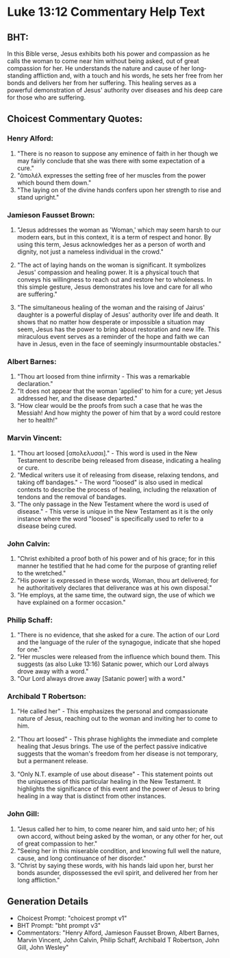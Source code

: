 # Luke 13:12 Commentary Help Text

## BHT:
In this Bible verse, Jesus exhibits both his power and compassion as he calls the woman to come near him without being asked, out of great compassion for her. He understands the nature and cause of her long-standing affliction and, with a touch and his words, he sets her free from her bonds and delivers her from her suffering. This healing serves as a powerful demonstration of Jesus' authority over diseases and his deep care for those who are suffering.

## Choicest Commentary Quotes:
### Henry Alford:
1. "There is no reason to suppose any eminence of faith in her though we may fairly conclude that she was there with some expectation of a cure."
2. "ἀπολέλ expresses the setting free of her muscles from the power which bound them down."
3. "The laying on of the divine hands confers upon her strength to rise and stand upright."

### Jamieson Fausset Brown:
1. "Jesus addresses the woman as 'Woman,' which may seem harsh to our modern ears, but in this context, it is a term of respect and honor. By using this term, Jesus acknowledges her as a person of worth and dignity, not just a nameless individual in the crowd."

2. "The act of laying hands on the woman is significant. It symbolizes Jesus' compassion and healing power. It is a physical touch that conveys his willingness to reach out and restore her to wholeness. In this simple gesture, Jesus demonstrates his love and care for all who are suffering."

3. "The simultaneous healing of the woman and the raising of Jairus' daughter is a powerful display of Jesus' authority over life and death. It shows that no matter how desperate or impossible a situation may seem, Jesus has the power to bring about restoration and new life. This miraculous event serves as a reminder of the hope and faith we can have in Jesus, even in the face of seemingly insurmountable obstacles."

### Albert Barnes:
1. "Thou art loosed from thine infirmity - This was a remarkable declaration."
2. "It does not appear that the woman 'applied' to him for a cure; yet Jesus addressed her, and the disease departed."
3. "How clear would be the proofs from such a case that he was the Messiah! And how mighty the power of him that by a word could restore her to health!"

### Marvin Vincent:
1. "Thou art loosed [απολελυσαι]." - This word is used in the New Testament to describe being released from disease, indicating a healing or cure.
2. "Medical writers use it of releasing from disease, relaxing tendons, and taking off bandages." - The word "loosed" is also used in medical contexts to describe the process of healing, including the relaxation of tendons and the removal of bandages.
3. "The only passage in the New Testament where the word is used of disease." - This verse is unique in the New Testament as it is the only instance where the word "loosed" is specifically used to refer to a disease being cured.

### John Calvin:
1. "Christ exhibited a proof both of his power and of his grace; for in this manner he testified that he had come for the purpose of granting relief to the wretched."
2. "His power is expressed in these words, Woman, thou art delivered; for he authoritatively declares that deliverance was at his own disposal."
3. "He employs, at the same time, the outward sign, the use of which we have explained on a former occasion."

### Philip Schaff:
1. "There is no evidence, that she asked for a cure. The action of our Lord and the language of the ruler of the synagogue, indicate that she hoped for one."
2. "Her muscles were released from the influence which bound them. This suggests (as also Luke 13:16) Satanic power, which our Lord always drove away with a word."
3. "Our Lord always drove away [Satanic power] with a word."

### Archibald T Robertson:
1. "He called her" - This emphasizes the personal and compassionate nature of Jesus, reaching out to the woman and inviting her to come to him. 

2. "Thou art loosed" - This phrase highlights the immediate and complete healing that Jesus brings. The use of the perfect passive indicative suggests that the woman's freedom from her disease is not temporary, but a permanent release. 

3. "Only N.T. example of use about disease" - This statement points out the uniqueness of this particular healing in the New Testament. It highlights the significance of this event and the power of Jesus to bring healing in a way that is distinct from other instances.

### John Gill:
1. "Jesus called her to him, to come nearer him, and said unto her; of his own accord, without being asked by the woman, or any other for her, out of great compassion to her." 
2. "Seeing her in this miserable condition, and knowing full well the nature, cause, and long continuance of her disorder."
3. "Christ by saying these words, with his hands laid upon her, burst her bonds asunder, dispossessed the evil spirit, and delivered her from her long affliction."


## Generation Details
- Choicest Prompt: "choicest prompt v1"
- BHT Prompt: "bht prompt v3"
- Commentators: "Henry Alford, Jamieson Fausset Brown, Albert Barnes, Marvin Vincent, John Calvin, Philip Schaff, Archibald T Robertson, John Gill, John Wesley"
